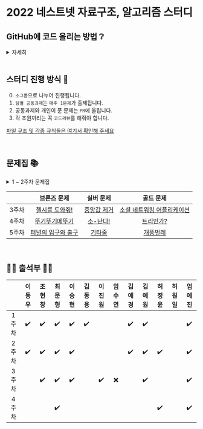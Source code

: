 # 2022 네스트넷 자료구조, 알고리즘 스터디

## GitHub에 코드 올리는 방법 ❔

<details><summary>자세히</summary>

### 0. 초기 환경 설정

1. #### 맨 처음, 이 repository를 `fork` 한다.

   <p align="center">
    <img src="https://user-images.githubusercontent.com/74577714/162030249-6f63fc17-7886-453c-b2e2-a9f1a5256646.png" style="zoom:50%;"/>
   </p>

2. #### `fork` 받은 저장소를 자신의 컴퓨터에 clone 받은 뒤 자신의 이름으로 된 폴더를 생성한다.

   앞으로 올리는 모든 파일들은 `자신의 이름`으로 된 폴더 안에 올려야 한다

   <p align="center">
    <img src="https://user-images.githubusercontent.com/74577714/162030843-41e1056b-a4b5-486c-91fc-8d466cc750c4.png" style="zoom:50%;"/>
   </p>

   ```bash
   $ git clone [fork한 자신의 repository 주소]
   $ cd 2022-algorithm-study

   $ mkdir -p [자신의 이름]
   ```

   **주의**: IDE로 폴더를 열때 `자신의이름` 폴더를 열어야 `.ide` 같은 에디터 설정 파일들이 엉뚱한데 추가되지 않는다

3. #### upstream 주소 추가

   ```bash
   $ git remote add upstream https://github.com/CBNU-Nnet/2022-algorithm-study.git
   $ git remote -v
   ```
<br>

### 1. 저장소 최신으로 업데이트

커밋 내역을 깔끔하게 하기 위해서 `-r` 옵션 사용

```bash
$ git pull -r upstream main
```

<br>

### 2. 문제별로 커밋 생성

* 문제별 고민 시간은 최대 1시간을 넘기지 않는 것이 좋다.

* 코드 리뷰를 진행하므로 최대한 가독성이 좋게 작성하려고 노력해보기

* 커밋하는 방법

  ```bash
  $ git add .
  $ git status
  $ git commit -m "[1주차] : 최문형 - 1998 토마토 Gold5 (#10)"
  $ git push origin main
  ```

* #### 커밋 메시지 생성 규칙

  [{주차}] : {이름} - {문제번호 문제이름 티어} (#문제집issue번호)

  ex) `[1주차] : 최문형 - 1998 토마토 Gold5 (#10)`

  > 커밋 메시지에 issue 번호를 포함시키면, 추후에 issue에 해당 커밋들을 모아서 확인할 수 있다.

* #### 문제집 `issue` 번호

  GitHub `issue` 탭에서 확인할 수 있다.

<br>

### 3. 해당 문제집의 문제들을 다 풀고나면 PR 생성

`fork` 해 온 저장소로 이동해서 Pull Request를 생성한다.

* #### 제목

  [{주차}] {이름} (#문제집issue번호)

  ex) `[1주차] 최문형 (#10)`

* #### 내용

  풀이 간단하게 설명, 문제풀면서 어려웠던 점, 소요시간 등 적어두기

- 주차별 과제의 경우 reviewer 모두 지정하기

<br>

### 4. 코드리뷰 후 merge

* 코드 리뷰 내용은 자유롭게 작성하기
  - 코드에 대해서 궁금한 점 질문
  - 코드에 대한 칭찬
  - 코드 개선 아이디어 건의 (성능, 클린코드 등)
  - 등등 ..
* 코드 리뷰가 끝난 뒤 필요에 따라 추가로 리팩토링하고 커밋 (커밋 형식은 자유)

</details><br>

## 스터디 진행 방식 🎲

0. `소그룹`으로 나누어 진행됩니다.
1. `팀별 공동과제`는 `매주 1문제`가 출제됩니다.
2. 공동과제와 개인이 푼 문제는 `PR`에 올립니다.
3. 각 조원끼리는 꼭 `코드리뷰`를 해줘야 합니다.

[파일 구조 및 각종 규칙들은 여기서 확인해 주세요](https://github.com/CBNU-Nnet/2022-algorithm-study/issues/1/#issues)

<br>

## 문제집 📚

<details>
   <summary>1 ~ 2주차 문제집</summary>
   <br>
<table>
  <thread>
    <tr>
      <td>주차 / 그룹</td>
      <td>해바라기반</td>
      <td>슬기로운반</td>
      <td>지혤로운반</td>
      <td>장미반</td>
    </tr>
  </thread>
  <tbody>
    <tr>
      <td>1주차</td>
      <td><a href="https://www.acmicpc.net/problem/1541">잃어버린 괄호</a></td>
      <td colspan="3"><a href="https://www.acmicpc.net/problem/10869">사칙연산</a></td>
    </tr>
    <tr>
       <td>2주차</td>
       <td><a href="https://www.acmicpc.net/problem/1283">단축키 지정</a></td>
       <td colspan="3"><a href="https://www.acmicpc.net/problem/1267">핸드폰 요금</a></td>
    </tr>
  </tbody>
</table>
<hr>
</details>

||브론즈 문제|실버 문제|골드 문제|
|:--:|:-:|:-:|:-:|
|3주차|[첼시를 도와줘!](https://www.acmicpc.net/problem/11098)|[중앙값 제거](https://www.acmicpc.net/problem/23758)|[소셜 네트워킹 어플리케이션](https://www.acmicpc.net/problem/7511)
|4주차|[뚜기뚜기메뚜기](https://www.acmicpc.net/problem/10545)|[소-난다!](https://www.acmicpc.net/problem/19699)|[트리인가?](https://www.acmicpc.net/problem/6416)
|5주차|[터널의 입구와 출구](https://www.acmicpc.net/problem/5612)|[기타줄](https://www.acmicpc.net/problem/1049)|[개똥벌레](https://www.acmicpc.net/problem/3020)
<br>

## 🙋‍♂️ 출석부 🙋‍♀️

||이동우|조현창|최문형|이승현|김동용|이진원|임수연|김예경|김예원|허정윤|허원일|엄예진|
|:--:|:--:|:--:|:--:|:--:|:--:|:--:|:--:|:--:|:--:|:--:|:--:|:--:|
|1주차|✔️|✔️|✔️|✔️|✔️|||✔️|✔️|||✔️|
|2주차|✔️|✔️|✔️|✔️||||✔️|✔️|✔️||✔️|
|3주차||✔️|✔️|✔️||✔️|✖️||✔️|||✔️|
|4주차|||✔️|||||||✔️||✔️|
